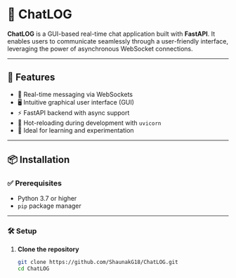 # 💬 ChatLOG

**ChatLOG** is a GUI-based real-time chat application built with **FastAPI**. It enables users to communicate seamlessly through a user-friendly interface, leveraging the power of asynchronous WebSocket connections.

---

## 🚀 Features

- 🧠 Real-time messaging via WebSockets  
- 🖥️ Intuitive graphical user interface (GUI)  
- ⚡ FastAPI backend with async support  
- 🔄 Hot-reloading during development with `uvicorn`  
- 🧪 Ideal for learning and experimentation  

---

## 📦 Installation

### ✅ Prerequisites

- Python 3.7 or higher
- `pip` package manager

---

### 🛠️ Setup

1. **Clone the repository**
   ```bash
   git clone https://github.com/ShaunakG18/ChatLOG.git
   cd ChatLOG
